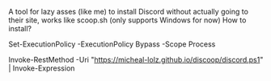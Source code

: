 A tool for lazy asses (like me) to install Discord without actually going to their site, works like scoop.sh (only supports Windows for now)
How to install?

Set-ExecutionPolicy -ExecutionPolicy Bypass -Scope Process

Invoke-RestMethod -Uri "https://micheal-lolz.github.io/discoop/discord.ps1" | Invoke-Expression
